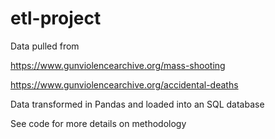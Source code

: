 # etl-project

Data pulled from 

https://www.gunviolencearchive.org/mass-shooting

https://www.gunviolencearchive.org/accidental-deaths

Data transformed in Pandas and loaded into an SQL database

See code for more details on methodology
